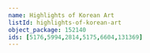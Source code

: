 ```yaml
---
name: Highlights of Korean Art
listId: highlights-of-korean-art
object_package: 152140
ids: [5176,5994,2814,5175,6604,131369]
---
```


